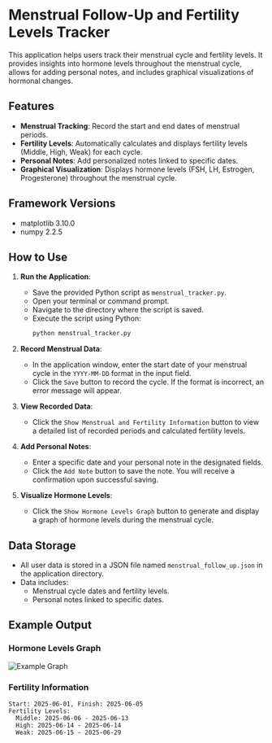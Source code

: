 # Menstrual Follow-Up and Fertility Levels Tracker

This application helps users track their menstrual cycle and fertility levels. It provides insights into hormone levels throughout the menstrual cycle, allows for adding personal notes, and includes graphical visualizations of hormonal changes.

## Features

- **Menstrual Tracking**: Record the start and end dates of menstrual periods.
- **Fertility Levels**: Automatically calculates and displays fertility levels (Middle, High, Weak) for each cycle.
- **Personal Notes**: Add personalized notes linked to specific dates.
- **Graphical Visualization**: Displays hormone levels (FSH, LH, Estrogen, Progesterone) throughout the menstrual cycle.

## Framework Versions

- matplotlib      3.10.0
- numpy           2.2.5
  

## How to Use

1. **Run the Application**:
   - Save the provided Python script as `menstrual_tracker.py`.
   - Open your terminal or command prompt.
   - Navigate to the directory where the script is saved.
   - Execute the script using Python:
     ```bash
     python menstrual_tracker.py
     ```

2. **Record Menstrual Data**:
   - In the application window, enter the start date of your menstrual cycle in the `YYYY-MM-DD` format in the input field.
   - Click the `Save` button to record the cycle. If the format is incorrect, an error message will appear.

3. **View Recorded Data**:
   - Click the `Show Menstrual and Fertility Information` button to view a detailed list of recorded periods and calculated fertility levels.

4. **Add Personal Notes**:
   - Enter a specific date and your personal note in the designated fields.
   - Click the `Add Note` button to save the note. You will receive a confirmation upon successful saving.

5. **Visualize Hormone Levels**:
   - Click the `Show Hormone Levels Graph` button to generate and display a graph of hormone levels during the menstrual cycle.

## Data Storage

- All user data is stored in a JSON file named `menstrual_follow_up.json` in the application directory.
- Data includes:
  - Menstrual cycle dates and fertility levels.
  - Personal notes linked to specific dates.

## Example Output

### Hormone Levels Graph
![Example Graph](https://pointspecifics.com.au/wp-content/uploads/2020/01/fsh-lh-hormones.jpg)

### Fertility Information
```
Start: 2025-06-01, Finish: 2025-06-05
Fertility Levels:
  Middle: 2025-06-06 - 2025-06-13
  High: 2025-06-14 - 2025-06-14
  Weak: 2025-06-15 - 2025-06-29
```
